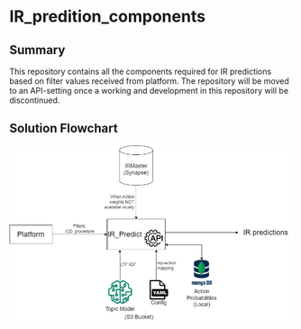 # IR_predition_components
## Summary

This repository contains all the components required for IR predictions based on filter values received from platform. The repository will be moved to an API-setting once a working and development in this repository will be discontinued.

## Solution Flowchart
![SLRD Model Diagram](imgs/IR_Predict-api-flowchart.drawio.png)
